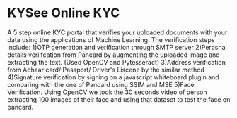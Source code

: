 # KYSee Online KYC

A 5 step online KYC portal that verifies your uploaded documents with your data using the applications of Machine Learning.
The verification steps include:
1)OTP generation and verification through SMTP server
2)Perosnal details veriifcation from Pancard by augmenting the uploaded image and extracting the text. (Used OpenCV and Pytesseract)
3)Address verification from Adhaar card/ Passport/ Driver's Liscene by the similar method
4)Signature verification by signing on a javascript whiteboard plugin and comparing with the one of Pancard using SSIM and MSE
5)Face Verification. Using OpenCV we took the 30 seconds video of person extracting 100 images of their face and using that dataset to test the face on pancard. 
